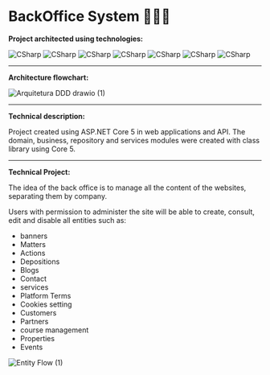 # BackOffice System 👨🏻‍💻

**Project architected using technologies:**

 ![CSharp](https://img.shields.io/badge/.NET-512BD4?style=for-the-badge&logo=dotnet&logoColor=white)
 ![CSharp](https://img.shields.io/badge/C%23-239120?style=for-the-badge&logo=c-sharp&logoColor=white)
 ![CSharp](https://img.shields.io/badge/HTML5-E34F26?style=for-the-badge&logo=html5&logoColor=white)
 ![CSharp](https://img.shields.io/badge/CSS3-1572B6?style=for-the-badge&logo=css3&logoColor=white)
 ![CSharp](https://img.shields.io/badge/JavaScript-323330?style=for-the-badge&logo=javascript&logoColor=F7DF1E)
 ![CSharp](https://img.shields.io/badge/Bootstrap-563D7C?style=for-the-badge&logo=bootstrap&logoColor=white)
 ![CSharp](https://img.shields.io/badge/Microsoft%20SQL%20Server-CC2927?style=for-the-badge&logo=microsoft%20sql%20server&logoColor=white)

 ------------
**Architecture flowchart:**

![Arquitetura DDD drawio (1)](https://user-images.githubusercontent.com/62994992/136984045-62913418-437f-44f0-9064-01605346c6a7.png)


------------

**Technical description:**

Project created using ASP.NET Core 5 in web applications and API.
The domain, business, repository and services modules were created with class library using Core 5.

------------
**Technical Project:**

The idea of the back office is to manage all the content of the websites, separating them by company.

Users with permission to administer the site will be able to create, consult, edit and disable all entities such as:
- banners
- Matters
- Actions
- Depositions
- Blogs
- Contact
- services
- Platform Terms
- Cookies setting
- Customers
- Partners
- course management
- Properties
- Events

![Entity Flow (1)](https://user-images.githubusercontent.com/62994992/136675720-9efe2745-2428-49e1-85ae-08ba33dc5a9e.png)
